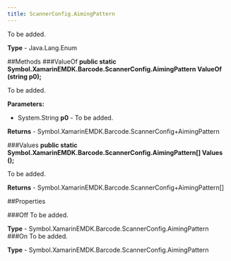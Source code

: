 ```yaml
---
title: ScannerConfig.AimingPattern
---
```

To be added.

**Type** - Java.Lang.Enum

##Methods
###ValueOf
**public static Symbol.XamarinEMDK.Barcode.ScannerConfig.AimingPattern ValueOf (string p0);**

To be added.

**Parameters:** 

* System.String **p0** - To be added.

**Returns** - Symbol.XamarinEMDK.Barcode.ScannerConfig+AimingPattern

###Values
**public static Symbol.XamarinEMDK.Barcode.ScannerConfig.AimingPattern[] Values ();**

To be added.


**Returns** - Symbol.XamarinEMDK.Barcode.ScannerConfig+AimingPattern[]

##Properties

###Off
To be added.

**Type** - Symbol.XamarinEMDK.Barcode.ScannerConfig.AimingPattern
###On
To be added.

**Type** - Symbol.XamarinEMDK.Barcode.ScannerConfig.AimingPattern


